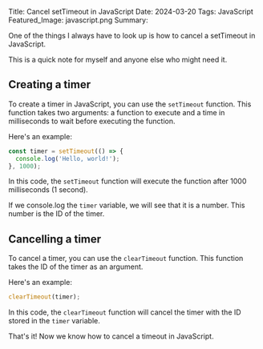 Title: Cancel setTimeout in JavaScript
Date: 2024-03-20
Tags: JavaScript
Featured_Image: javascript.png
Summary: 



One of the things I always have to look up is how to cancel a setTimeout in JavaScript.

This is a quick note for myself and anyone else who might need it.

## Creating a timer

To create a timer in JavaScript, you can use the `setTimeout` function. This function takes two arguments: a function to execute and a time in milliseconds to wait before executing the function.

Here's an example:

```JavaScript
const timer = setTimeout(() => {
  console.log('Hello, world!');
}, 1000);
```

In this code, the `setTimeout` function will execute the function after 1000 milliseconds (1 second).

If we console.log the `timer` variable, we will see that it is a number. This number is the ID of the timer.

## Cancelling a timer

To cancel a timer, you can use the `clearTimeout` function. This function takes the ID of the timer as an argument.

Here's an example:

```JavaScript
clearTimeout(timer);
```

In this code, the `clearTimeout` function will cancel the timer with the ID stored in the `timer` variable.

That's it! Now we know how to cancel a timeout in JavaScript.
